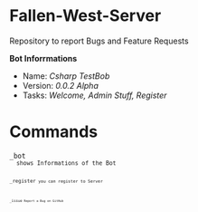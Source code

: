 # Fallen-West-Server
Repository to report Bugs and Feature Requests

**Bot Inforrmations**
- Name: *Csharp TestBob*
- Version: *0.0.2 Alpha*
- Tasks: *Welcome, Admin Stuff, Register*

<h1>Commands</h1>
  <code>_bot<code> 
  shows Informations of the Bot
  
  <code>_register<code> 
  you can register to Server
  
  <code>_issue<code> 
  Report a Bug on GitHub
